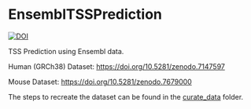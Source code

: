 # EnsemblTSSPrediction

[![DOI](https://zenodo.org/badge/348648515.svg)](https://zenodo.org/badge/latestdoi/348648515)

TSS Prediction using Ensembl data.

Human (GRCh38) Dataset: https://doi.org/10.5281/zenodo.7147597

Mouse Dataset: https://doi.org/10.5281/zenodo.7679000

The steps to recreate the dataset can be found in the [curate_data](https://github.com/JoseBarbero/EnsemblTSSPrediction/tree/main/curate_data) folder.
